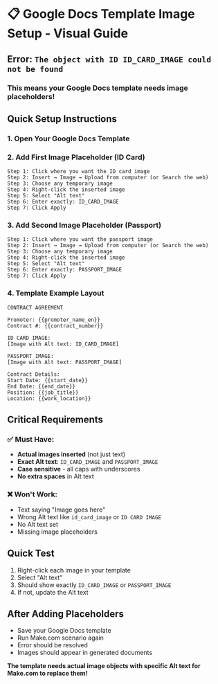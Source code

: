 # 📋 Google Docs Template Image Setup - Visual Guide

## Error: `The object with ID ID_CARD_IMAGE could not be found`

### This means your Google Docs template needs image placeholders!

## Quick Setup Instructions

### 1. Open Your Google Docs Template

### 2. Add First Image Placeholder (ID Card)

```
Step 1: Click where you want the ID card image
Step 2: Insert → Image → Upload from computer (or Search the web)
Step 3: Choose any temporary image
Step 4: Right-click the inserted image
Step 5: Select "Alt text"
Step 6: Enter exactly: ID_CARD_IMAGE
Step 7: Click Apply
```

### 3. Add Second Image Placeholder (Passport)

```
Step 1: Click where you want the passport image
Step 2: Insert → Image → Upload from computer (or Search the web)
Step 3: Choose any temporary image
Step 4: Right-click the inserted image
Step 5: Select "Alt text"
Step 6: Enter exactly: PASSPORT_IMAGE
Step 7: Click Apply
```

### 4. Template Example Layout

```
CONTRACT AGREEMENT

Promoter: {{promoter_name_en}}
Contract #: {{contract_number}}

ID CARD IMAGE:
[Image with Alt text: ID_CARD_IMAGE]

PASSPORT IMAGE:
[Image with Alt text: PASSPORT_IMAGE]

Contract Details:
Start Date: {{start_date}}
End Date: {{end_date}}
Position: {{job_title}}
Location: {{work_location}}
```

## Critical Requirements

### ✅ Must Have:

- **Actual images inserted** (not just text)
- **Exact Alt text**: `ID_CARD_IMAGE` and `PASSPORT_IMAGE`
- **Case sensitive** - all caps with underscores
- **No extra spaces** in Alt text

### ❌ Won't Work:

- Text saying "Image goes here"
- Wrong Alt text like `id_card_image` or `ID CARD IMAGE`
- No Alt text set
- Missing image placeholders

## Quick Test

1. Right-click each image in your template
2. Select "Alt text"
3. Should show exactly `ID_CARD_IMAGE` or `PASSPORT_IMAGE`
4. If not, update the Alt text

## After Adding Placeholders

- Save your Google Docs template
- Run Make.com scenario again
- Error should be resolved
- Images should appear in generated documents

**The template needs actual image objects with specific Alt text for Make.com to replace them!**
